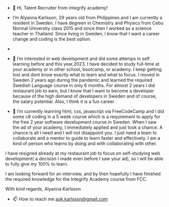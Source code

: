 - 👋 Hi, Talent Recruiter from integrify academy! 

- I’m Alyanna Karlsson, 29 years old from Philippines and I am currently a resident in Sweden. I have degreen in Chemistry and Physics from Cebu Normal University class 2015 and since then I worked as a science teacher in Thailand. Since living in Sweden, I know that I want a career change and coding is the best option.
- 
- 👀 I’m interested in web development and did some attemps in self learning before and this year,2023, I have decided to study full-time at your academy or in other school, bootcamp, or academy. I keep getting lost and dont know exactly what to learn and what to focus. I moved in Sweden 2 years ago during the pandemic and learned the required Swedish Language course in only 6 months. For almost 2 years I did restaurant job to earn, but I know that I  want to become a developer because of the high demand of developers in Sweden and of course, the salary potential. Also, I think it is a fun career.

- 🌱 I’m currently learning html, css, javascript via FreeCodeCamp  and  I did some c# coding in a 5 week course which is a requirement to apply for the free 2 year software development course in Sweden. When I saw the ad of your academy, I immediately applied and just took a chance.  A chance is all I need and I will not disappoint you. I just need a team to collaborate and a mentor to guide to learn faster and effectively. I am a kind of person who learns by doing and with collaborating with other.

I have resigned already at my restaurant job  to focus on self-studying web development( a decision I made even before I saw your ad), so I will be able to fully give my 100% to learn. 

I am looking forward for an interview, and by then hopefully I have finished the required knowledge for the Integrify Academy course from  FCC.

With kind regards,
Alyanna Karlsson

- 📫 How to reach me aok.karlsson@gmail.com

<!---
AnnaYla/AnnaYla is a ✨ special ✨ repository because its `README.md` (this file) appears on your GitHub profile.
You can click the Preview link to take a look at your changes.
--->
